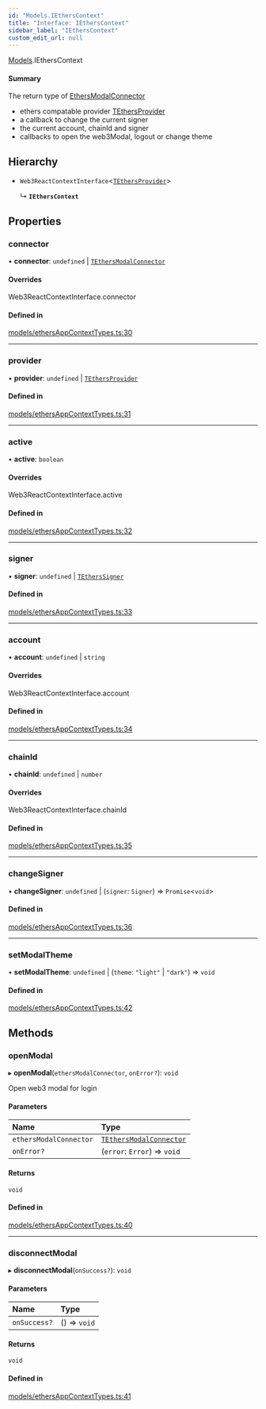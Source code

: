 ```yaml
---
id: "Models.IEthersContext"
title: "Interface: IEthersContext"
sidebar_label: "IEthersContext"
custom_edit_url: null
---
```


[Models](../modules/Models.md).IEthersContext

#### Summary
The return type of [EthersModalConnector](../classes/EthersAppContext.EthersModalConnector.md)
- ethers compatable provider [TEthersProvider](../modules/Models.md#tethersprovider)
- a callback to change the current signer
- the current account, chainId and signer
- callbacks to open the web3Modal, logout or change theme

## Hierarchy

- `Web3ReactContextInterface`<[`TEthersProvider`](../modules/Models.md#tethersprovider)\>

  ↳ **`IEthersContext`**

## Properties

### connector

• **connector**: `undefined` \| [`TEthersModalConnector`](../modules/EthersAppContext.md#tethersmodalconnector)

#### Overrides

Web3ReactContextInterface.connector

#### Defined in

[models/ethersAppContextTypes.ts:30](https://github.com/scaffold-eth/eth-hooks/blob/2d400c4/src/models/ethersAppContextTypes.ts#L30)

___

### provider

• **provider**: `undefined` \| [`TEthersProvider`](../modules/Models.md#tethersprovider)

#### Defined in

[models/ethersAppContextTypes.ts:31](https://github.com/scaffold-eth/eth-hooks/blob/2d400c4/src/models/ethersAppContextTypes.ts#L31)

___

### active

• **active**: `boolean`

#### Overrides

Web3ReactContextInterface.active

#### Defined in

[models/ethersAppContextTypes.ts:32](https://github.com/scaffold-eth/eth-hooks/blob/2d400c4/src/models/ethersAppContextTypes.ts#L32)

___

### signer

• **signer**: `undefined` \| [`TEthersSigner`](../modules/Models.md#tetherssigner)

#### Defined in

[models/ethersAppContextTypes.ts:33](https://github.com/scaffold-eth/eth-hooks/blob/2d400c4/src/models/ethersAppContextTypes.ts#L33)

___

### account

• **account**: `undefined` \| `string`

#### Overrides

Web3ReactContextInterface.account

#### Defined in

[models/ethersAppContextTypes.ts:34](https://github.com/scaffold-eth/eth-hooks/blob/2d400c4/src/models/ethersAppContextTypes.ts#L34)

___

### chainId

• **chainId**: `undefined` \| `number`

#### Overrides

Web3ReactContextInterface.chainId

#### Defined in

[models/ethersAppContextTypes.ts:35](https://github.com/scaffold-eth/eth-hooks/blob/2d400c4/src/models/ethersAppContextTypes.ts#L35)

___

### changeSigner

• **changeSigner**: `undefined` \| (`signer`: `Signer`) => `Promise`<`void`\>

#### Defined in

[models/ethersAppContextTypes.ts:36](https://github.com/scaffold-eth/eth-hooks/blob/2d400c4/src/models/ethersAppContextTypes.ts#L36)

___

### setModalTheme

• **setModalTheme**: `undefined` \| (`theme`: ``"light"`` \| ``"dark"``) => `void`

#### Defined in

[models/ethersAppContextTypes.ts:42](https://github.com/scaffold-eth/eth-hooks/blob/2d400c4/src/models/ethersAppContextTypes.ts#L42)

## Methods

### openModal

▸ **openModal**(`ethersModalConnector`, `onError?`): `void`

Open web3 modal for login

#### Parameters

| Name | Type |
| :------ | :------ |
| `ethersModalConnector` | [`TEthersModalConnector`](../modules/EthersAppContext.md#tethersmodalconnector) |
| `onError?` | (`error`: `Error`) => `void` |

#### Returns

`void`

#### Defined in

[models/ethersAppContextTypes.ts:40](https://github.com/scaffold-eth/eth-hooks/blob/2d400c4/src/models/ethersAppContextTypes.ts#L40)

___

### disconnectModal

▸ **disconnectModal**(`onSuccess?`): `void`

#### Parameters

| Name | Type |
| :------ | :------ |
| `onSuccess?` | () => `void` |

#### Returns

`void`

#### Defined in

[models/ethersAppContextTypes.ts:41](https://github.com/scaffold-eth/eth-hooks/blob/2d400c4/src/models/ethersAppContextTypes.ts#L41)
